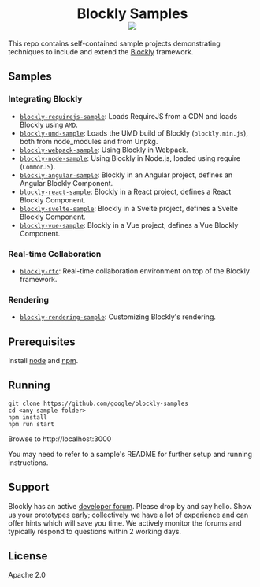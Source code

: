 <h1 align="center">
Blockly Samples <br /> <a href="https://github.com/google/blockly"><img src="https://tinyurl.com/built-on-blockly" /> </a>
</h1>

This repo contains self-contained sample projects demonstrating techniques to include and extend the [Blockly](https://github.com/google/blockly) framework.

## Samples

### Integrating Blockly
- [``blockly-requirejs-sample``](blockly-requirejs/): Loads RequireJS from a CDN and loads Blockly using ``AMD``.
- [``blockly-umd-sample``](blockly-umd/): Loads the UMD build of Blockly (``blockly.min.js``), both from node_modules and from Unpkg.
- [``blockly-webpack-sample``](blockly-webpack/): Using Blockly in Webpack.
- [``blockly-node-sample``](blockly-node/): Using Blockly in Node.js, loaded using require (``CommonJS``).
- [``blockly-angular-sample``](blockly-angular/): Blockly in an Angular project, defines an Angular Blockly Component.
- [``blockly-react-sample``](blockly-react/): Blockly in a React project, defines a React Blockly Component.
- [``blockly-svelte-sample``](blockly-svelte/): Blockly in a Svelte project, defines a Svelte Blockly Component.
- [``blockly-vue-sample``](blockly-vue/): Blockly in a Vue project, defines a Vue Blockly Component.

### Real-time Collaboration

- [``blockly-rtc``](blockly-rtc/): Real-time collaboration environment on top of the Blockly framework.

### Rendering

- [``blockly-rendering-sample``](rendering/rendering-walkthrough/): Customizing Blockly's rendering.

## Prerequisites

Install [node](https://nodejs.org/) and [npm](https://www.npmjs.com/get-npm).

## Running

```
git clone https://github.com/google/blockly-samples
cd <any sample folder>
npm install
npm run start
```
Browse to http://localhost:3000

You may need to refer to a sample's README for further setup and running instructions.

## Support

Blockly has an active [developer forum](https://groups.google.com/forum/#!forum/blockly). Please drop by and say hello. Show us your prototypes early; collectively we have a lot of experience and can offer hints which will save you time. We actively monitor the forums and typically respond to questions within 2 working days.


## License

Apache 2.0
